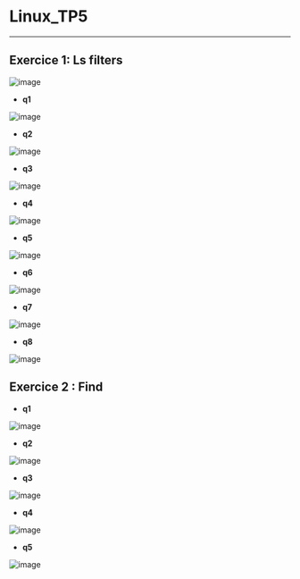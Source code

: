 # Linux_TP5
---

## Exercice 1: Ls filters

![image](https://user-images.githubusercontent.com/91763346/204003872-38e6e47f-e770-48b9-80d5-9bf8a82cfebd.png)

* **q1**

![image](https://user-images.githubusercontent.com/91763346/204004413-fd98faf4-b21e-40c9-8ef3-cf7baaa0c459.png)

* **q2**

![image](https://user-images.githubusercontent.com/91763346/204004454-22fc3242-6d2e-45c6-9854-44bfecee2b5f.png)

* **q3**

![image](https://user-images.githubusercontent.com/91763346/204004500-3ea36272-31e0-4af0-84b8-30ef85ae962f.png)

* **q4**

![image](https://user-images.githubusercontent.com/91763346/204004843-5d2aa401-49c1-47c9-bc3a-f17a6166ecfd.png)

* **q5**

![image](https://user-images.githubusercontent.com/91763346/204004933-c9050350-edd6-4d6d-b44a-e172c12af510.png)

* **q6**

![image](https://user-images.githubusercontent.com/91763346/204005022-fb004477-56bd-4d45-8bb0-4313e182a194.png)

* **q7**

![image](https://user-images.githubusercontent.com/91763346/204005162-815e06e6-e159-4fa3-b279-c1635810db86.png)

* **q8**

![image](https://user-images.githubusercontent.com/91763346/204005886-dcb01c3d-32e3-4417-8283-d5b56bb43f91.png)

## Exercice 2 : Find

* **q1**

![image](https://user-images.githubusercontent.com/91763346/204010053-29a8e846-66da-4cb8-8e2f-877bef250796.png)

* **q2** 

![image](https://user-images.githubusercontent.com/91763346/204011459-102e79a1-ce29-4bf6-9f1b-2faa911d96e8.png)

* **q3** 

![image](https://user-images.githubusercontent.com/91763346/204011617-252a356d-d486-41ef-b8c1-9a477c43f7c5.png)

* **q4**

![image](https://user-images.githubusercontent.com/91763346/204013196-2084e55c-7b06-4b12-810f-34f59f21d349.png)


* **q5**

![image](https://user-images.githubusercontent.com/91763346/204012734-c5be88a9-04db-4716-9924-351727ed7af3.png)




















